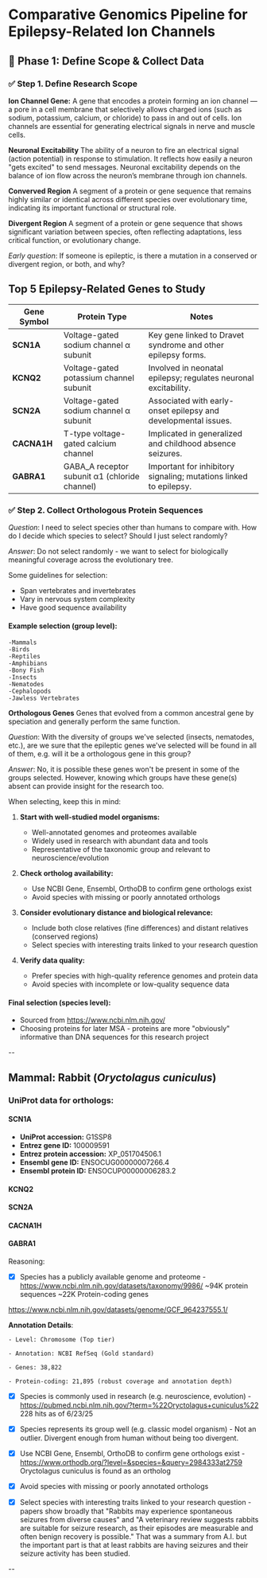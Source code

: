# Comparative Genomics Pipeline for Epilepsy-Related Ion Channels

## 🧠 Phase 1: Define Scope & Collect Data

### ✅ Step 1. Define Research Scope

**Ion Channel Gene:**
A gene that encodes a protein forming an ion channel — a pore in a cell membrane that selectively allows charged ions (such as sodium, potassium, calcium, or chloride) to pass in and out of cells. Ion channels are essential for generating electrical signals in nerve and muscle cells.

**Neuronal Excitability**
The ability of a neuron to fire an electrical signal (action potential) in response to stimulation. It reflects how easily a neuron "gets excited" to send messages. Neuronal excitability depends on the balance of ion flow across the neuron’s membrane through ion channels.

**Converved Region**
A segment of a protein or gene sequence that remains highly similar or identical across different species over evolutionary time, indicating its important functional or structural role.

**Divergent Region**
A segment of a protein or gene sequence that shows significant variation between species, often reflecting adaptations, less critical function, or evolutionary change.

_Early question_: If someone is epileptic, is there a mutation in a conserved or divergent region, or both, and why?

## Top 5 Epilepsy-Related Genes to Study

| Gene Symbol | Protein Type                             | Notes                                                                                 |
|-------------|----------------------------------------|---------------------------------------------------------------------------------------|
| **SCN1A**   | Voltage-gated sodium channel α subunit | Key gene linked to Dravet syndrome and other epilepsy forms.                           |
| **KCNQ2**   | Voltage-gated potassium channel subunit| Involved in neonatal epilepsy; regulates neuronal excitability.                       |
| **SCN2A**   | Voltage-gated sodium channel α subunit | Associated with early-onset epilepsy and developmental issues.                        |
| **CACNA1H** | T-type voltage-gated calcium channel   | Implicated in generalized and childhood absence seizures.                            |
| **GABRA1**  | GABA_A receptor subunit α1 (chloride channel) | Important for inhibitory signaling; mutations linked to epilepsy.                    |

### ✅ Step 2. Collect Orthologous Protein Sequences

_Question_: I need to select species other than humans to compare with. How do I decide which species to select? Should I just select randomly?

_Answer_: Do not select randomly - we want to select for biologically meaningful coverage across the evolutionary tree. 

Some guidelines for selection:
- Span vertebrates and invertebrates 
- Vary in nervous system complexity 
- Have good sequence availability

#### Example selection (group level):

    -Mammals
    -Birds
    -Reptiles
    -Amphibians
    -Bony Fish
    -Insects
    -Nematodes
    -Cephalopods
    -Jawless Vertebrates

**Orthologous Genes**
Genes that evolved from a common ancestral gene by speciation and generally perform the same function.

_Question_: With the diversity of groups we've selected (insects, nematodes, etc.), are we sure
that the epileptic genes we've selected will be found in all of them, e.g. will it be a orthologous gene in this group?

_Answer_: No, it is possible these genes won't be present in some of the groups selected. However,
knowing which groups have these gene(s) absent can provide insight for the research too.

When selecting, keep this in mind:

1. **Start with well-studied model organisms:**

   * Well-annotated genomes and proteomes available
   * Widely used in research with abundant data and tools
   * Representative of the taxonomic group and relevant to neuroscience/evolution

2. **Check ortholog availability:**

   * Use NCBI Gene, Ensembl, OrthoDB to confirm gene orthologs exist
   * Avoid species with missing or poorly annotated orthologs

3. **Consider evolutionary distance and biological relevance:**

   * Include both close relatives (fine differences) and distant relatives (conserved regions)
   * Select species with interesting traits linked to your research question

4. **Verify data quality:**

   * Prefer species with high-quality reference genomes and protein data
   * Avoid species with incomplete or low-quality sequence data

#### Final selection (species level):

- Sourced from https://www.ncbi.nlm.nih.gov/
- Choosing proteins for later MSA - proteins are more "obviously" informative than DNA sequences
  for this research project

--

## Mammal: Rabbit (_Oryctolagus cuniculus_)

### UniProt data for orthologs: 

#### SCN1A

- **UniProt accession:** G1SSP8  
- **Entrez gene ID:** 100009591  
- **Entrez protein accession:** XP_051704506.1  
- **Ensembl gene ID:** ENSOCUG00000007266.4  
- **Ensembl protein ID:** ENSOCUP00000006283.2  

#### KCNQ2

#### SCN2A

#### CACNA1H

#### GABRA1

Reasoning:
- [x] Species has a publicly available genome and proteome - https://www.ncbi.nlm.nih.gov/datasets/taxonomy/9986/ ~94K protein sequences ~22K Protein-coding genes

https://www.ncbi.nlm.nih.gov/datasets/genome/GCF_964237555.1/

**Annotation Details**:

    - Level: Chromosome (Top tier)

    - Annotation: NCBI RefSeq (Gold standard)

    - Genes: 38,822

    - Protein-coding: 21,895 (robust coverage and annotation depth)

- [X] Species is commonly used in research (e.g. neuroscience, evolution) - https://pubmed.ncbi.nlm.nih.gov/?term=%22Oryctolagus+cuniculus%22 228 hits as of 6/23/25
- [X] Species represents its group well (e.g. classic model organism) - Not an outlier. Divergent enough from human without being too divergent.

- [X] Use NCBI Gene, Ensembl, OrthoDB to confirm gene orthologs exist - https://www.orthodb.org/?level=&species=&query=2984333at2759 Oryctolagus cuniculus is found as an ortholog
- [X] Avoid species with missing or poorly annotated orthologs

- [X] Select species with interesting traits linked to your research question - papers show broadly that "Rabbits may experience spontaneous seizures from diverse causes" and "A veterinary review suggests rabbits are suitable for seizure research, as their episodes are measurable and often benign recovery is possible." That was a summary from A.I. but the important part is that at least rabbits are having seizures and their seizure activity has been studied.

--